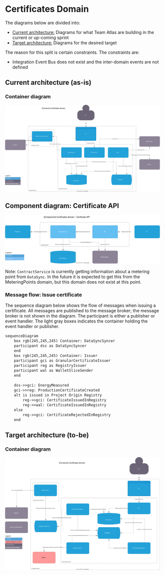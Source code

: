 # Certificates Domain

The diagrams below are divided into:

* [Current architecture:](#current-architecture) Diagrams for what Team Atlas are building in the current or up-coming sprint
* [Target architecture:](#target-architecture) Diagrams for the desired target

The reason for this split is certain constraints. The constraints are:

* Integration Event Bus does not exist and the inter-domain events are not defined

## Current architecture (as-is)

### Container diagram
![Container diagram](../diagrams/certificates.current.container.drawio.svg)


## Component diagram: Certificate API

![Issuer component diagram](../diagrams/certificates.current.component.certificate.api.drawio.svg)

Note: `ContractService` is currently getting information about a metering point from `DataSync`. In the future it is expected to get this from the MeteringPoints domain, but this domain does not exist at this point.

### Message flow: Issue certificate
The sequence diagram below shows the flow of messages when issuing a certificate. All messages are published to the message broker; the message broker is not shown in the diagram. The participant is either a publisher or event handler. The light gray boxes indicates the container holding the event handler or publisher.

```mermaid
sequenceDiagram
    box rgb(245,245,245) Container: DataSyncSyncer
    participant dss as DataSyncSyncer
    end
    box rgb(245,245,245) Container: Issuer
    participant gci as GranularCertificateIssuer
    participant reg as RegistryIssuer
    participant wal as WalletSliceSender
    end

    dss->>gci: EnergyMeasured
    gci->>reg: ProductionCertificateCreated
    alt is issued in Project Origin Registry
        reg->>gci: CertificateIssuedInRegistry
        reg->>wal: CertificateIssuedInRegistry
    else
        reg->>gci: CertificateRejectedInRegistry
    end
```

## Target architecture (to-be)

### Container diagram
![Container diagram](../diagrams/certificates.target.container.drawio.svg)

